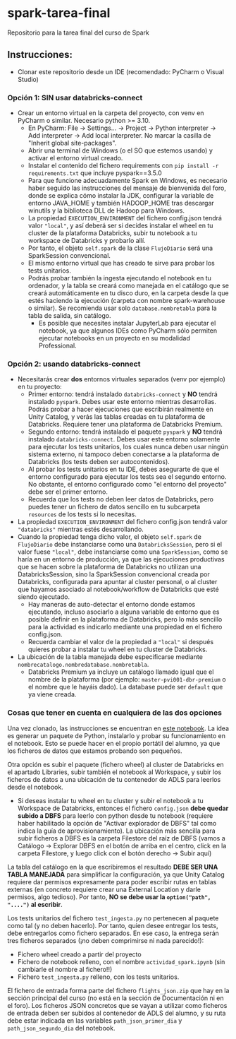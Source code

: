 # spark-tarea-final
Repositorio para la tarea final del curso de Spark

## Instrucciones:
* Clonar este repositorio desde un IDE (recomendado: PyCharm o Visual Studio)

### Opción 1: SIN usar databricks-connect

* Crear un entorno virtual en la carpeta del proyecto, con venv en PyCharm o similar. Necesario python >= 3.10.
  * En PyCharm: File -> Settings... -> Project -> Python interpreter -> Add interpreter -> Add local interpreter. No
  marcar la casilla de "Inherit global site-packages".
  * Abrir una terminal de Windows (o el SO que estemos usando) y activar el entorno virtual creado.
  * Instalar el contenido del fichero requirements con `pip install -r requirements.txt` que incluye pyspark==3.5.0
  * Para que funcione adecuadamente Spark en Windows, es necesario haber seguido las instrucciones del mensaje de 
  bienvenida del foro, donde se explica cómo instalar la JDK, configurar la variable de entorno JAVA_HOME y 
  también HADOOP_HOME tras descargar winutils y la biblioteca DLL de Hadoop para Windows.
  * La propiedad `EXECUTION_ENVIRONMENT` del fichero config.json tendrá valor `"local"`, y así deberá ser si decides
  instalar el wheel en tu cluster de la plataforma Databricks, subir tu notebook a tu workspace de Databricks y 
  probarlo allí.
  * Por tanto, el objeto `self.spark` de la clase `FlujoDiario` será una SparkSession convencional. 
  * El mismo entorno virtual que has creado te sirve para probar los tests unitarios.
  * Podrás probar también la ingesta ejecutando el notebook en tu ordenador, y la tabla se creará como manejada en el
  catálogo que se creará automáticamente en tu disco duro, en la carpeta desde la que estés haciendo la ejecución
  (carpeta con nombre spark-warehouse o similar). Se recomienda usar solo `database.nombretabla` para la tabla de salida,
  sin catálogo.
    * Es posible que necesites instalar JupyterLab para ejecutar el notebook, ya que algunos IDEs como PyCharm sólo
    permiten ejecutar notebooks en un proyecto en su modalidad Professional.

### Opción 2: usando databricks-connect

* Necesitarás crear **dos** entornos virtuales separados (venv por ejemplo) en tu proyecto:
  * Primer entorno: tendrá instalado `databricks-connect` y **NO** tendrá instalado `pyspark`. Debes usar este entorno
  mientras desarrollas. Podrás probar a hacer ejecuciones que escribirán realmente en Unity Catalog, y verás las 
  tablas creadas en tu plataforma de Databricks. Requiere tener una plataforma de Databricks Premium.
  * Segundo entorno: tendrá instalado el paquete `pyspark` y **NO** tendrá instalado `databricks-connect`. Debes usar
  este entorno solamente para ejecutar los tests unitarios, los cuales nunca deben usar ningún sistema externo, ni
  tampoco deben conectarse a la plataforma de Databricks (los tests deben ser autocontenidos).
  * Al probar los tests unitarios en tu IDE, debes asegurarte de que el entorno configurado para ejecutar los tests 
  sea el segundo entorno. No obstante, el entorno configurado como "el entorno del proyecto" debe ser el primer entorno.
  * Recuerda que los tests no deben leer datos de Databricks, pero puedes tener un fichero de datos sencillo en tu
  subcarpeta `resources` de los tests si lo necesitas.
* La propiedad `EXECUTION_ENVIRONMENT` del fichero config.json tendrá valor `"databricks"` mientras estés desarrollando.
* Cuando la propiedad tenga dicho valor, el objeto `self.spark` de `FlujoDiario` debe instanciarse como una `DatabricksSession`,
pero si el valor fuese `"local"`, debe instanciarse como una `SparkSession`, como se haría en un entorno de producción,
ya que las ejecuciones productivas que se hacen sobre la plataforma de Databricks no utilizan una DatabricksSession,
sino la SparkSession convencional creada por Databricks, configurada para apuntar al cluster personal, o al cluster 
que hayamos asociado al notebook/workflow de Databricks que esté siendo ejecutado.
  * Hay maneras de auto-detectar el entorno donde estamos ejecutando, incluso asociarlo a alguna variable de entorno
  que es posible definir en la plataforma de Databricks, pero lo más sencillo para la actividad es indicarlo mediante una
  propiedad en el fichero config.json.
  * Recuerda cambiar el valor de la propiedad a `"local"` si después quieres probar a instalar tu wheel en tu cluster
  de Databricks. 
* La ubicación de la tabla manejada debe especificarse mediante `nombrecatalogo.nombredatabase.nombretabla`.
  * Databricks Premium ya incluye un catálogo llamado igual que el nombre de la plataforma (por ejemplo: 
  `master-pvi001-dbr-premium` o el nombre que le hayáis dado). La database puede ser `default` que ya viene creada. 

### Cosas que tener en cuenta en cualquiera de las dos opciones

Una vez clonado, las instrucciones se encuentran en [este notebook](notebooks/actividad_spark.ipynb). La idea es
generar un paquete de Python, instalarlo y probar su funcionamiento en el notebook. Esto se puede hacer en el propio
portátil del alumno, ya que los ficheros de datos que estamos probando son pequeños.

Otra opción es subir el paquete (fichero wheel) al cluster de Databricks en el apartado Libraries, 
subir también el notebook al Workspace, y subir los ficheros de datos a una ubicación de tu contenedor de ADLS 
para leerlos desde el notebook.
* Si deseas instalar tu wheel en tu cluster y subir el notebook a tu Workspace de Databricks, entonces el fichero 
`config.json` **debe quedar subido a DBFS** para leerlo con python desde tu notebook (requiere haber habilitado la
opción de "Activar explorador de DBFS" tal como indica la guía de aprovisionamiento). La ubicación más sencilla para
subir ficheros a DBFS es la carpeta Filestore del raíz de DBFS (vamos a Catálogo -> Explorar DBFS en el botón de
arriba en el centro, click en la carpeta Filestore, y luego click con el botón derecho -> Subir aquí)

La tabla del catálogo en la que escribiremos el resultado **DEBE SER UNA TABLA MANEJADA** para simplificar la 
configuración, ya que Unity Catalog requiere dar permisos expresamente para poder escribir rutas en tablas externas
(en concreto requiere crear una External Location y darle permisos, algo tedioso). Por tanto, **NO se debe usar la
`option("path", "....")` al escribir**.

Los tests unitarios del fichero `test_ingesta.py` no pertenecen al paquete como tal (y no deben hacerlo). Por tanto,
quien desee entregar los tests, debe entregarlos como fichero separados. En ese caso, la entrega serán tres ficheros
separados (¡no deben comprimirse ni nada parecido!):
* Fichero wheel creado a partir del proyecto
* Fichero de notebook relleno, con el nombre `actividad_spark.ipynb` (sin cambiarle el nombre al fichero!!)
* Fichero `test_ingesta.py` relleno, con los tests unitarios.

El fichero de entrada forma parte del fichero `flights_json.zip` que hay en la sección principal del curso (no está
en la sección de Documentación ni en el foro). Los ficheros JSON concretos que se vayan a utilizar como ficheros de
entrada deben ser subidos al contenedor de ADLS del alumno, y su ruta debe estar indicada en las variables 
`path_json_primer_dia` y `path_json_segundo_dia` del notebook.

